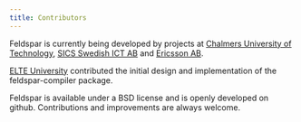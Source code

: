 ```yaml
---
title: Contributors
---
```


Feldspar is currently being developed by projects at [Chalmers University of Technology](http://wiki.portal.chalmers.se/cse/pmwiki.php/FP/FP), [SICS Swedish ICT AB](http://www.sics.se) and [Ericsson AB](http://www.ericsson.com). 

[ELTE University](http://www.elte.hu/en/) contributed the initial design and implementation of the feldspar-compiler package.

Feldspar is available under a BSD license and is  openly developed on github. Contributions and improvements are always welcome.

